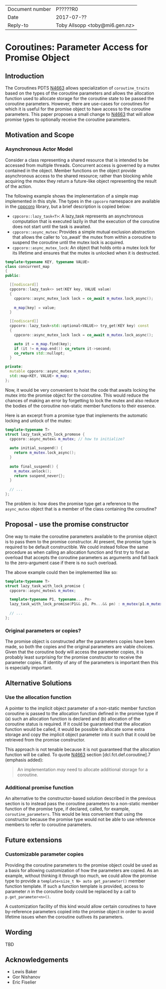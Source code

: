 <table>
<tr><td>Document number</td><td>P?????R0</td></tr>
<tr><td>Date</td><td>2017-07-??</td></tr>
<tr><td>Reply-to</td><td>Toby Allsopp &lt;toby@mi6.gen.nz&gt;</td></tr>
</table>

# Coroutines: Parameter Access for Promise Object

## Introduction

The Coroutines PDTS [N4663] allows specialization of `coroutine_traits` based on
the types of the coroutine parameters and allows the allocation function used to
allocate storage for the coroutine state to be passed the coroutine parameters.
However, there are use-cases for coroutines for which it is useful for the
promise object to have access to the coroutine parameters. This paper proposes a
small change to [N4663] that will allow promise types to optionally receive the
coroutine parameters.

[N4663]: https://isocpp.org/files/papers/N4663.pdf

## Motivation and Scope

### Asynchronous Actor Model

Consider a class representing a shared resource that is intended to be accessed
from multiple threads. Concurrent access is governed by a mutex contained in the
object. Member functions on the object provide asynchronous access to the shared
resource; rather than blocking while acquiring the mutex they return a
future-like object representing the result of the action.

The following example shows the implenentation of a simple map implemented in
this style. The types in the `cppcoro` namespace are available in the [cppcoro]
library, but a brief description is copied below:

* `cppcoro::lazy_task<T>`: A lazy_task represents an asynchronous computation
  that is executed lazily in that the execution of the coroutine does not start
  until the task is awaited.
* `cppcoro::async_mutex`: Provides a simple mutual exclusion abstraction that
  allows the caller to 'co_await' the mutex from within a coroutine to suspend
  the coroutine until the mutex lock is acquired.
* `cppcoro::async_mutex_lock`: An object that holds onto a mutex lock for its
  lifetime and ensures that the mutex is unlocked when it is destructed.

[cppcoro]: https://github.com/lewissbaker/cppcoro

```c++
template<typename KEY, typename VALUE>
class concurrent_map
{
public:

  [[nodiscard]]
  cppcoro::lazy_task<> set(KEY key, VALUE value)
  {
    cppcoro::async_mutex_lock lock = co_await m_mutex.lock_async();
		
    m_map[key] = value;
  }

  [[nodiscard]]
  cppcoro::lazy_task<std::optional<VALUE>> try_get(KEY key) const
  {
    cppcoro::async_mutex_lock lock = co_await m_mutex.lock_async();

    auto it = m_map.find(key);
    if (it != m_map.end()) co_return it->second;
    co_return std::nullopt;
  }

private:
  mutable cppcoro::async_mutex m_mutex;
  std::map<KEY, VALUE> m_map;
};
```

Now, it would be very convenient to hoist the code that awaits locking the mutex
into the promise object for the coroutine. This would reduce the chances of
making an error by forgetting to lock the mutex and also reduce the bodies of
the coroutine non-static member functions to their essence.

Here is an excerpt from a promise type that implements the automatic locking and
unlock of the mutex:

```c++
template<typename T>
struct lazy_task_with_lock_promose {
  cppcoro::async_mutex& m_mutex; // how to initialize?
  
  auto initial_suspend() {
    return m_mutex.lock_async();
  }
  
  auto final_suspend() {
    m_mutex.unlock();
    return suspend_never{};
  }
  
  // ...
};
```

The problem is: how does the promise type get a reference to the `async_mutex`
object that is a member of the class containing the coroutine?

## Proposal - use the promise constructor

One way to make the coroutine parameters available to the promise object is to
pass them to the promise constructor. At present, the promise type is required
to be default constructible. We could instead follow the same procedure as when
calling an allocation function and first try to find an overload that accepts
the coroutine parameters as arguments and fall back to the zero-argument case if
there is no such overload.

The above example could then be implemented like so:

```c++
template<typename T>
struct lazy_task_with_lock_promise {
  cppcoro::async_mutex& m_mutex;

  template<typename P1, typename... Pn>
  lazy_task_with_lock_promise(P1&& p1, Pn...&& pn) : m_mutex(p1.m_mutex) {}
  
  // ...
};
```

### Original parameters or copies?

The promise object is constructed after the parameters copies have been made, so
both the copies and the original parameters are viable choices. Given that the
coroutine body will access the parameter copies, it is probably least surprising
for the promise constructor to receive the parameter copies. If identity of any
of the parameters is important then this is especially important.

## Alternative Solutions

### Use the allocation function

A pointer to the implicit object parameter of a non-static member function
coroutine is passed to the allocation function defined in the promise type if
(a) such an allocation function is declared and (b) allocation of the coroutine
status is required.  If it could be guaranteed that the allocation function
would be called, it would be possible to allocate some extra storage and copy
the implicit object parameter into it such that it could be retrieved from the
promise constructor.

This approach is not tenable because it is not guaranteed that the allocation
function will be called. To quote [N4663] section [dcl.fct.def.coroutine].7
(emphasis added):

> An implementation *may* need to allocate additional storage for a coroutine.

### Additional promise function

An alternative to the constructor-based solution described in the previous
section is to instead pass the coroutine parameters to a non-static member
function of the promise type, if declared, called, for example,
`coroutine_parameters`. This would be less convenient that using the constructor
because the promise type would not be able to use reference members to refer to
coroutine parameters.

## Future extensions

### Customizable parameter copies

Providing the coroutine parameters to the promise object could be used as a
basis for allowing customization of how the parameters are copied. As an
example, without thinking it through too much, we could allow the promise type
to provide a `template<size_t N> auto get_parameter()` member function template.
If such a function template is provided, access to parameter _n_ in the
coroutine body could be replaced by a call to `p.get_parameter<n>()`.

A customization facility of this kind would allow certain coroutines to have
by-reference parameters copied into the promise object in order to avoid
lifetime issues when the coroutine outlives its parameters.

## Wording

TBD

## Acknowledgements

* Lewis Baker
* Gor Nishanov
* Eric Fiselier
